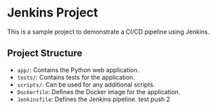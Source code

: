 # Jenkins Project

This is a sample project to demonstrate a CI/CD pipeline using Jenkins.

## Project Structure

* `app/`: Contains the Python web application.
* `tests/`: Contains tests for the application.
* `scripts/`: Can be used for any additional scripts.
* `Dockerfile`: Defines the Docker image for the application.
* `Jenkinsfile`: Defines the Jenkins pipeline.
test push 2
